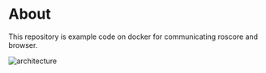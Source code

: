 # About

This repository is example code on docker for communicating roscore and browser.

![architecture](http://www.plantuml.com/plantuml/svg/VLF1RXCn4BtlLunouMHK9vVqri89gLK32I244B9tXxBKMGVRcprK-NViOLpPoQgLAiNpdltUl9czyK6vCEvDux0DQdWq28ixsoe3jmxL0fwR1g30xfKFw63pFa4G_xuxwrlhy0Se3_oRW0z39FvIRRoqiIv8kP9omQIVXro9rDEPnDQe8vOANr735jqHdIILoH-TdDDONv606J14XNIUOrrVNV_dJQYzRP-OdCh9IUNbqyCM1jiXU-5-jUkxHnIUF77ZNCoi-u-x7Hn6RNh_cpdxlo4gZRgY-57xrlMwv7Zcd6R2sIbjC4ZsKoBld9qyEbbRDRt-u-dfV2YVRk9_Q-pOmNCjysMpfOYE1qzGjXj5daghcixdOrg-Z6b940qCH6UdGRmsdMA6_UiikLwl4ez3fSfgbPgYdYu2Mr8gCt4nmFszvQpIgvJKARts1kvklprytZML68Zn8AeKyl10YDeNNvn3AAHKBXi-qn7PJy59rTn2mvzTgjKVLrvBWcRMlMBJzNpX4iezp26yj9SAz6PUl6BoUHdoqZOtE7JZtlm3)
